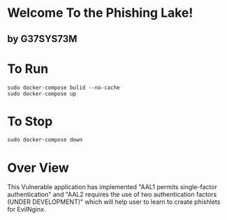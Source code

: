 # Welcome To the Phishing Lake!
## by G37SYS73M

# To Run
```
sudo docker-compose bulid --no-cache
sudo docker-compose up
```

# To Stop
```
sudo docker-compose down
```

# Over View
This Vulnerable application has implemented "AAL1 permits single-factor authentication"  and "AAL2 requires the use of two authentication factors (UNDER DEVELOPMENT)" which will help user to learn to create phishlets for EvilNginx.  
